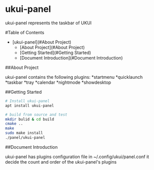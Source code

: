 # ukui-panel
ukui-panel represents the taskbar of UKUI

#Table of Contents

   * [ukui-panel](#About Project)
      * [About Project](#About Project)
      * [Getting Started](#Getting Started)
      * [Document Introduction](#Document Introduction)


##About Project

ukui-panel contains the following plugins:
*startmenu
*quicklaunch
*taskbar
*tray
*calendar
*nightmode
*showdesktop

##Getting Started

```bash
# Install ukui-panel
apt install ukui-panel

# build from source and test
mkdir bulid & cd build
cmake ..
make 
sudo make install
./panel/ukui-panel
```

##Document Introduction

ukui-panel has plugins configuration file in ~/.config/ukui/panel.conf 
it decide the count and order of the ukui-panel's plugins

